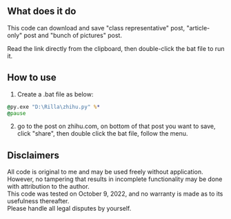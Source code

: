 ## What does it do
This code can download and save "class representative" post, 
"article-only" post and "bunch of pictures" post.

Read the link directly from the clipboard, then double-click the bat file to run it.

## How to use
1. Create a .bat file as below:
```bat
@py.exe "D:\Rilla\zhihu.py" %*
@pause
```

2. go to the post on zhihu.com, on bottom of that post you want to save, click "share", 
then double click the bat file, follow the menu. 

## Disclaimers
All code is original to me and may be used freely without application.  
However, no tampering that results in incomplete functionality may be done with attribution to the author.  
This code was tested on October 9, 2022, and no warranty is made as to its usefulness thereafter.  
Please handle all legal disputes by yourself.
